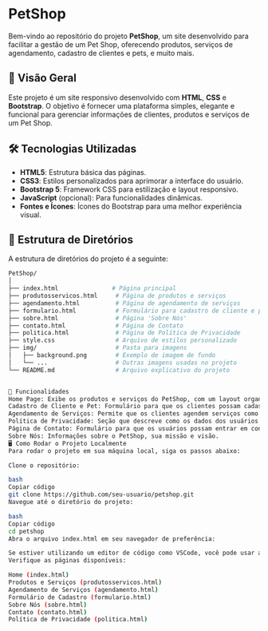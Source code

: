 # PetShop

Bem-vindo ao repositório do projeto **PetShop**, um site desenvolvido para facilitar a gestão de um Pet Shop, oferecendo produtos, serviços de agendamento, cadastro de clientes e pets, e muito mais.

## 🚀 Visão Geral

Este projeto é um site responsivo desenvolvido com **HTML**, **CSS** e **Bootstrap**. O objetivo é fornecer uma plataforma simples, elegante e funcional para gerenciar informações de clientes, produtos e serviços de um Pet Shop.

## 🛠️ Tecnologias Utilizadas

- **HTML5**: Estrutura básica das páginas.
- **CSS3**: Estilos personalizados para aprimorar a interface do usuário.
- **Bootstrap 5**: Framework CSS para estilização e layout responsivo.
- **JavaScript** (opcional): Para funcionalidades dinâmicas.
- **Fontes e Ícones**: Ícones do Bootstrap para uma melhor experiência visual.

## 📂 Estrutura de Diretórios

A estrutura de diretórios do projeto é a seguinte:

```bash
PetShop/
│
├── index.html               # Página principal
├── produtosservicos.html     # Página de produtos e serviços
├── agendamento.html          # Página de agendamento de serviços
├── formulario.html           # Formulário para cadastro de cliente e pet
├── sobre.html                # Página 'Sobre Nós'
├── contato.html              # Página de Contato
├── politica.html             # Página de Política de Privacidade
├── style.css                 # Arquivo de estilos personalizado
├── img/                      # Pasta para imagens
│   ├── background.png        # Exemplo de imagem de fundo
│   └── ...                   # Outras imagens usadas no projeto
└── README.md                 # Arquivo explicativo do projeto


📖 Funcionalidades
Home Page: Exibe os produtos e serviços do PetShop, com um layout organizado e responsivo.
Cadastro de Cliente e Pet: Formulário para que os clientes possam cadastrar seus pets e suas próprias informações.
Agendamento de Serviços: Permite que os clientes agendem serviços como Banho e Tosa, Castração, e Veterinário.
Política de Privacidade: Seção que descreve como os dados dos usuários são coletados e protegidos.
Página de Contato: Formulário para que os usuários possam entrar em contato diretamente com o PetShop.
Sobre Nós: Informações sobre o PetShop, sua missão e visão.
🖥️ Como Rodar o Projeto Localmente
Para rodar o projeto em sua máquina local, siga os passos abaixo:

Clone o repositório:

bash
Copiar código
git clone https://github.com/seu-usuario/petshop.git
Navegue até o diretório do projeto:

bash
Copiar código
cd petshop
Abra o arquivo index.html em seu navegador de preferência:

Se estiver utilizando um editor de código como VSCode, você pode usar a extensão "Live Server" para rodar o site localmente com facilidade.
Verifique as páginas disponíveis:

Home (index.html)
Produtos e Serviços (produtosservicos.html)
Agendamento de Serviços (agendamento.html)
Formulário de Cadastro (formulario.html)
Sobre Nós (sobre.html)
Contato (contato.html)
Política de Privacidade (politica.html)
